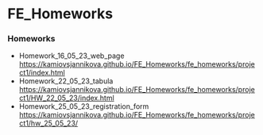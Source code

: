 # FE_Homeworks
### Homeworks
- Homework_16_05_23_web_page https://kamiovsjannikova.github.io/FE_Homeworks/fe_homeworks/project1/index.html
- Homework_22_05_23_tabula https://kamiovsjannikova.github.io/FE_Homeworks/fe_homeworks/project1/HW_22_05_23/index.html
- Homework_25_05_23_registration_form https://kamiovsjannikova.github.io/FE_Homeworks/fe_homeworks/project1/hw_25_05_23/
